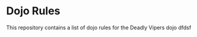 Dojo Rules
==========

This repository contains a list of dojo rules for the Deadly Vipers dojo
dfdsf

